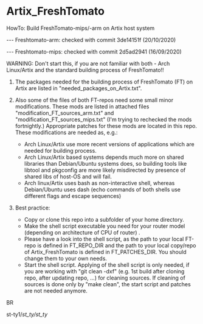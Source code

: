 # Artix_FreshTomato
HowTo: Build FreshTomato-mips/-arm on Artix host system 
 
 --- Freshtomato-arm: checked with commit 3de14151f (20/10/2020)
 
 --- Freshtomato-mips: checked with commit 2d5ad2941 (16/09/2020)

WARNING: Don't start this, if you are not familiar with both - Arch Linux/Artix and the standard building process of FreshTomato!!

1. The packages needed for the building process of FreshTomato (FT) on Artix are listed in "needed_packages_on_Artix.txt".

2. Also some of the files of both FT-repos need some small minor modifications. These mods are listed in attached files
   "modification_FT_sources_arm.txt" and "modification_FT_sources_mips.txt" (I'm trying to rechecked the mods fortnightly.)
   Appropriate patches for these mods are located in this repo.
   These modifications are needed as, e.g.:
   - Arch Linux/Artix use more recent versions of applications which are needed for building process.
   - Arch Linux/Artix based systems depends much more on shared libraries than Debian/Ubuntu systems does, so building tools
     like libtool and pkgconfig are more likely misdirected by presence of shared libs of host-OS and will fail.
   - Arch linux/Artix uses bash as non-interactive shell, whereas Debian/Ubuntu uses dash (echo commands of both shells use 
     different flags and escape sequences) 

3. Best practice:
   - Copy or clone this repo into a subfolder of your home directory. 
   - Make the shell script executable you need for your router model (depending on architecture of CPU of router) .
   - Please have a look into the shell script, as the path to your local FT-repo is defined in FT_REPO_DIR and the path to your local copy/repo of Artix_FreshTomato is defined in FT_PATCHES_DIR. You should change them to your own needs.
   - Start the shell script. Applying of the shell script is only needed, if you are working with "git clean -dxf" (e.g. 1st build after cloning repo, after updating repo, ...) for cleaning sources. If cleaning of sources is done only by "make clean", the start script and patches are not needed anymore. 

BR

st-ty1/_st_ty/st_ty_
